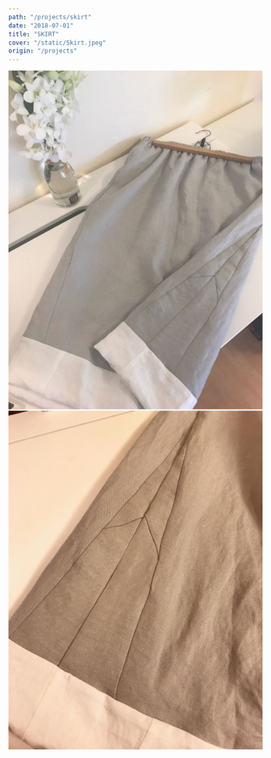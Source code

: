 ```yaml
---
path: "/projects/skirt"
date: "2018-07-01"
title: "SKIRT"
cover: "/static/Skirt.jpeg"
origin: "/projects"
---
```

![Javia - Skirt](/static/Skirt.jpeg)
![Javia - Skirt](/static/Skirt(2).jpeg)